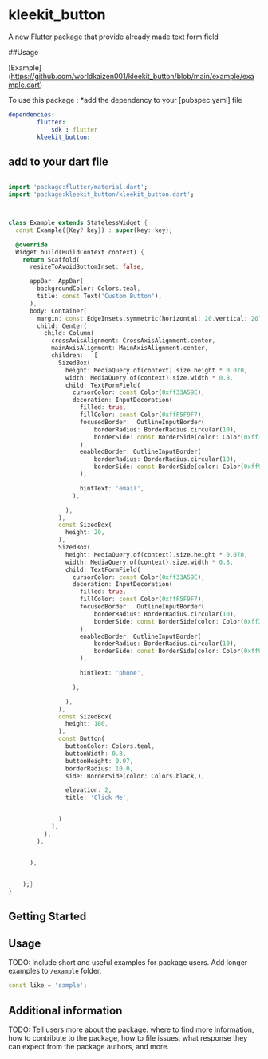 # kleekit_button

A new Flutter package that provide already made text form field

##Usage

[Example] (https://github.com/worldkaizen001/kleekit_button/blob/main/example/example.dart)

To use this package : *add the dependency to your [pubspec.yaml] file

```yaml
dependencies:
        flutter:
            sdk : flutter
        kleekit_button:
```
## add to your dart file

```dart

import 'package:flutter/material.dart';
import 'package:kleekit_button/kleekit_button.dart';



class Example extends StatelessWidget {
  const Example({Key? key}) : super(key: key);

  @override
  Widget build(BuildContext context) {
    return Scaffold(
      resizeToAvoidBottomInset: false,

      appBar: AppBar(
        backgroundColor: Colors.teal,
        title: const Text('Custom Button'),
      ),
      body: Container(
        margin: const EdgeInsets.symmetric(horizontal: 20,vertical: 20),
        child: Center(
          child: Column(
            crossAxisAlignment: CrossAxisAlignment.center,
            mainAxisAlignment: MainAxisAlignment.center,
            children:   [
              SizedBox(
                height: MediaQuery.of(context).size.height * 0.070,
                width: MediaQuery.of(context).size.width * 0.8,
                child: TextFormField(
                  cursorColor: const Color(0xff33A59E),
                  decoration: InputDecoration(
                    filled: true,
                    fillColor: const Color(0xffF5F9F7),
                    focusedBorder:  OutlineInputBorder(
                        borderRadius: BorderRadius.circular(10),
                        borderSide: const BorderSide(color: Color(0xff33A59E),width: 2,style: BorderStyle.solid)
                    ),
                    enabledBorder: OutlineInputBorder(
                        borderRadius: BorderRadius.circular(10),
                        borderSide: const BorderSide(color: Color(0xff9A9393),width: 1,style: BorderStyle.solid)
                    ),

                    hintText: 'email',
                  ),

                ),
              ),
              const SizedBox(
                height: 20,
              ),
              SizedBox(
                height: MediaQuery.of(context).size.height * 0.070,
                width: MediaQuery.of(context).size.width * 0.8,
                child: TextFormField(
                  cursorColor: const Color(0xff33A59E),
                  decoration: InputDecoration(
                    filled: true,
                    fillColor: const Color(0xffF5F9F7),
                    focusedBorder:  OutlineInputBorder(
                        borderRadius: BorderRadius.circular(10),
                        borderSide: const BorderSide(color: Color(0xff33A59E),width: 2,style: BorderStyle.solid)
                    ),
                    enabledBorder: OutlineInputBorder(
                        borderRadius: BorderRadius.circular(10),
                        borderSide: const BorderSide(color: Color(0xff9A9393),width: 1,style: BorderStyle.solid)
                    ),

                    hintText: 'phone',

                  ),

                ),
              ),
              const SizedBox(
                height: 100,
              ),
              const Button(
                buttonColor: Colors.teal,
                buttonWidth: 0.8,
                buttonHeight: 0.07,
                borderRadius: 10.0,
                side: BorderSide(color: Colors.black,),

                elevation: 2,
                title: 'Click Me',


              )
            ],
          ),
        ),


      ),


    );}
}

```
## Getting Started

## Usage

TODO: Include short and useful examples for package users. Add longer examples
to `/example` folder. 

```dart
const like = 'sample';
```

## Additional information

TODO: Tell users more about the package: where to find more information, how to 
contribute to the package, how to file issues, what response they can expect 
from the package authors, and more.
